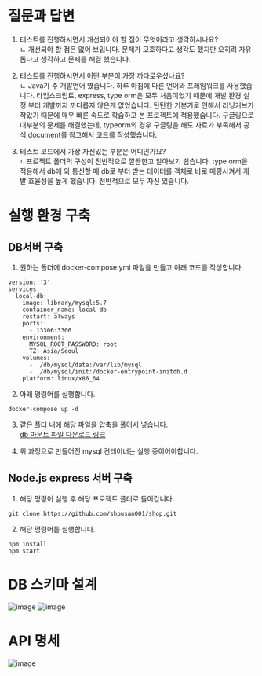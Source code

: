 
# 질문과 답변
1. 테스트를 진행하시면서 개선되어야 할 점이 무엇이라고 생각하시나요?  
ㄴ 개선되야 할 점은 없어 보입니다. 문제가 모호하다고 생각도 했지만 오히려 자유롭다고 생각하고 문제를 해결 했습니다.   

2. 테스트를 진행하시면서 어떤 부분이 가장 까다로우셨나요?  
ㄴ Java가 주 개발언어 였습니다. 하루 아침에 다른 언어와 프레임워크를 사용했습니다. 타입스크립트, express, type orm은 모두 처음이었기 때문에 개발 환경 설정 부터 개발까지 까다롭지 않은게 없었습니다. 탄탄한 기본기로 인해서 러닝커브가 작았기 때문에 매우 빠른 속도로 학습하고 본 프로젝트에 적용했습니다. 구글링으로 대부분의 문제를 해결했는데, typeorm의 경우 구글링을 해도 자료가 부족해서 공식 document를 참고해서 코드를 작성했습니다.

3. 테스트 코드에서 가장 자신있는 부분은 어디인가요?  
ㄴ프로젝트 폴더의 구성이 전반적으로 깔끔한고 알아보기 쉽습니다. type orm을 적용해서 db에 와 통신할 때 db로 부터 받는 데이터를 객체로 바로 매핑시켜서 개발 효율성을 높게 했습니다. 전반적으로 모두 자신 있습니다.

# 실행 환경 구축
## DB서버 구축
1. 원하는 폴더에 docker-compose.yml 파일을 만들고 아래 코드를 작성합니다.

```
version: '3'
services:
  local-db:
    image: library/mysql:5.7
    container_name: local-db
    restart: always
    ports:
      - 13306:3306
    environment:
      MYSQL_ROOT_PASSWORD: root
      TZ: Asia/Seoul
    volumes:
      - ./db/mysql/data:/var/lib/mysql
      - ./db/mysql/init:/docker-entrypoint-initdb.d
    platform: linux/x86_64
```

2. 아래 명령어를 실행합니다.

```
docker-compose up -d
```

3. 같은 폴더 내에 해당 파일을 압축을 풀어서 넣습니다.  
	[db 마운트 파일 다운로드 링크](https://drive.google.com/file/d/1FcT-dja6lN1MuxD0lW6GjLTJyWA8ZxME/view?usp=sharing)

4. 위 과정으로 만들어진 mysql 컨테이너는 실행 중이어야합니다.

## Node.js express 서버 구축
1. 해당 명령어 실행 후 해당 프로젝트 폴더로 들어갑니다.
```
git clone https://github.com/shpusan001/shop.git
```
2. 해당 명령어를 실행합니다.
```
npm install
npm start
```

# DB 스키마 설계
![image](https://user-images.githubusercontent.com/35298140/179865585-53b40804-7a3b-4454-b2b4-4e3954df9acb.png)
![image](https://user-images.githubusercontent.com/35298140/179865723-82e1d543-222e-4d4f-ad9b-b0824f4a087b.png)

# API 명세
![image](https://user-images.githubusercontent.com/35298140/179866885-50037d91-fa3a-411c-8d1b-3bccc9af2723.png)